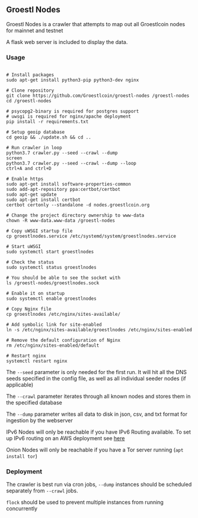 ## Groestl Nodes

Groestl Nodes is a crawler that attempts to map out all Groestlcoin nodes for mainnet and testnet

A flask web server is included to display the data.

### Usage
```

# Install packages
sudo apt-get install python3-pip python3-dev nginx

# Clone repository
git clone https://github.com/Groestlcoin/groestl-nodes /groestl-nodes
cd /groestl-nodes

# psycopg2-binary is required for postgres support
# uwsgi is required for nginx/apache deployment
pip install -r requirements.txt

# Setup geoip database
cd geoip && ./update.sh && cd ..

# Run crawler in loop
python3.7 crawler.py --seed --crawl --dump
screen
python3.7 crawler.py --seed --crawl --dump --loop
ctrl+A and ctrl+D

# Enable https
sudo apt-get install software-properties-common
sudo add-apt-repository ppa:certbot/certbot
sudo apt-get update
sudo apt-get install certbot
certbot certonly --standalone -d nodes.groestlcoin.org

# Change the project directory ownership to www-data
chown -R www-data.www-data /groestl-nodes

# Copy uWSGI startup file
cp groestlnodes.service /etc/systemd/system/groestlnodes.service

# Start uWSGI
sudo systemctl start groestlnodes

# Check the status
sudo systemctl status groestlnodes

# You should be able to see the socket with
ls /groestl-nodes/groestlnodes.sock

# Enable it on startup
sudo systemctl enable groestlnodes

# Copy Nginx file
cp groestlnodes /etc/nginx/sites-available/

# Add symbolic link for site-enabled
ln -s /etc/nginx/sites-available/groestlnodes /etc/nginx/sites-enabled

# Remove the default configuration of Nginx
rm /etc/nginx/sites-enabled/default

# Restart nginx
systemctl restart nginx

```

The `--seed` parameter is only needed for the first run. It will hit all the DNS seeds specified in the config file, as well as all individual seeder nodes (if applicable)

The `--crawl` parameter iterates through all known nodes and stores them in the specified database

The `--dump` parameter writes all data to disk in json, csv, and txt format for ingestion by the webserver

IPv6 Nodes will only be reachable if you have IPv6 Routing available. To set up IPv6 routing on an AWS deployment see [here](https://www.dogsbody.com/blog/setting-up-ipv6-on-your-ec2/)

Onion Nodes will only be reachable if you have a Tor server running (`apt install tor`)

### Deployment
The crawler is best run via cron jobs, `--dump` instances should be scheduled separately from `--crawl` jobs.

`flock` should be used to prevent multiple instances from running concurrently
